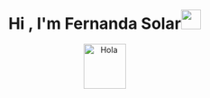 <h1 align="center"><b>Hi , I'm Fernanda Solar</b><img src="https://media.giphy.com/media/hvRJCLFzcasrR4ia7z/giphy.gif" width="35"></h1>

<div align="center">
<img alt="Hola" height="80px" width="75px" align="center" src="https://c.tenor.com/fYg91qBpDdgAAAAi/bongo-cat-transparent.gif"></img><br>
</div>


